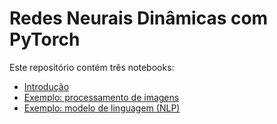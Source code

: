 # Redes Neurais Dinâmicas com PyTorch

Este repositório contém três notebooks:

- [Introdução](https://github.com/jjviana/QConSP2018/blob/master/PytorchTutorial.ipynb )
- [Exemplo: processamento de imagens](https://github.com/jjviana/QConSP2018/blob/master/cifar10_tutorial.ipynb) 
- [Exemplo: modelo de linguagem (NLP)](https://github.com/jjviana/QConSP2018/blob/master/nlp_language_modelling.ipynb )


